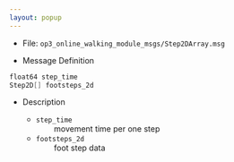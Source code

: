 ```yaml
---
layout: popup
---
```


- File: `op3_online_walking_module_msgs/Step2DArray.msg`

- Message Definition
 ```c
 float64 step_time
 Step2D[] footsteps_2d
 ```

- Description

    * `step_time`   
&emsp;&emsp; movement time per one step      
    * `footsteps_2d`    
&emsp;&emsp; foot step data   
